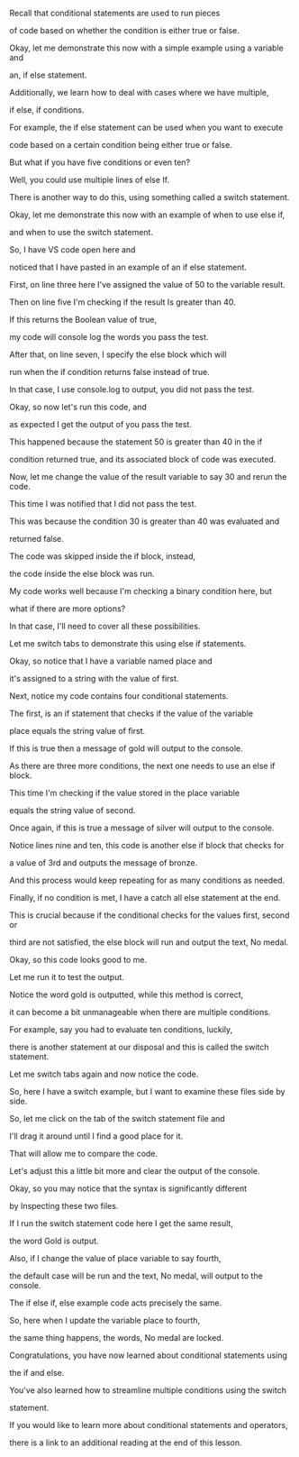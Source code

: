 Recall that conditional statements are used to run pieces 

of code based on whether the condition is either true or false. 

Okay, let me demonstrate this now with a simple example using a variable and 

an, if else statement. 

Additionally, we learn how to deal with cases where we have multiple, 

if else, if conditions. 

For example, the if else statement can be used when you want to execute 

code based on a certain condition being either true or false. 

But what if you have five conditions or even ten? 

Well, you could use multiple lines of else If. 

There is another way to do this, using something called a switch statement. 

Okay, let me demonstrate this now with an example of when to use else if, 

and when to use the switch statement. 

So, I have VS code open here and 

noticed that I have pasted in an example of an if else statement. 

First, on line three here I've assigned the value of 50 to the variable result. 

Then on line five I'm checking if the result Is greater than 40. 

If this returns the Boolean value of true, 

my code will console log the words you pass the test. 

After that, on line seven, I specify the else block which will 

run when the if condition returns false instead of true. 

In that case, I use console.log to output, you did not pass the test. 

Okay, so now let's run this code, and 

as expected I get the output of you pass the test. 

This happened because the statement 50 is greater than 40 in the if 

condition returned true, and its associated block of code was executed. 

Now, let me change the value of the result variable to say 30 and rerun the code. 

This time I was notified that I did not pass the test. 

This was because the condition 30 is greater than 40 was evaluated and 

returned false. 

The code was skipped inside the if block, instead, 

the code inside the else block was run. 

My code works well because I'm checking a binary condition here, but 

what if there are more options? 

In that case, I'll need to cover all these possibilities. 

Let me switch tabs to demonstrate this using else if statements. 

Okay, so notice that I have a variable named place and 

it's assigned to a string with the value of first. 

Next, notice my code contains four conditional statements. 

The first, is an if statement that checks if the value of the variable 

place equals the string value of first. 

If this is true then a message of gold will output to the console. 

As there are three more conditions, the next one needs to use an else if block. 

This time I'm checking if the value stored in the place variable 

equals the string value of second. 

Once again, if this is true a message of silver will output to the console. 

Notice lines nine and ten, this code is another else if block that checks for 

a value of 3rd and outputs the message of bronze. 

And this process would keep repeating for as many conditions as needed. 

Finally, if no condition is met, I have a catch all else statement at the end. 

This is crucial because if the conditional checks for the values first, second or 

third are not satisfied, the else block will run and output the text, No medal. 

Okay, so this code looks good to me. 

Let me run it to test the output. 

Notice the word gold is outputted, while this method is correct, 

it can become a bit unmanageable when there are multiple conditions. 

For example, say you had to evaluate ten conditions, luckily, 

there is another statement at our disposal and this is called the switch statement. 

Let me switch tabs again and now notice the code. 

So, here I have a switch example, but I want to examine these files side by side. 

So, let me click on the tab of the switch statement file and 

I'll drag it around until I find a good place for it. 

That will allow me to compare the code. 

Let's adjust this a little bit more and clear the output of the console. 

Okay, so you may notice that the syntax is significantly different 

by Inspecting these two files. 

If I run the switch statement code here I get the same result, 

the word Gold is output. 

Also, if I change the value of place variable to say fourth, 

the default case will be run and the text, No medal, will output to the console. 

The if else if, else example code acts precisely the same. 

So, here when I update the variable place to fourth, 

the same thing happens, the words, No medal are locked. 

Congratulations, you have now learned about conditional statements using 

the if and else. 

You've also learned how to streamline multiple conditions using the switch 

statement. 

If you would like to learn more about conditional statements and operators, 

there is a link to an additional reading at the end of this lesson.